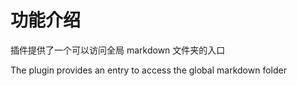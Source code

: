# 功能介绍

插件提供了一个可以访问全局 markdown 文件夹的入口

The plugin provides an entry to access the global markdown folder
